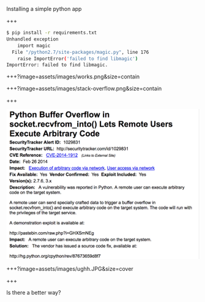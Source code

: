 
Installing a simple python app
 
+++

```bash
$ pip install -r requirements.txt
Unhandled exception
    import magic
  File "/python2.7/site-packages/magic.py", line 176
    raise ImportError('failed to find libmagic')
ImportError: failed to find libmagic.
```

+++?image=assets/images/works.png&size=contain

+++?image=assets/images/stack-overflow.png&size=contain

+++

![vulnerability](assets/images/python_exploit.png)


+++?image=assets/images/ughh.JPG&size=cover

+++

Is there a better way?